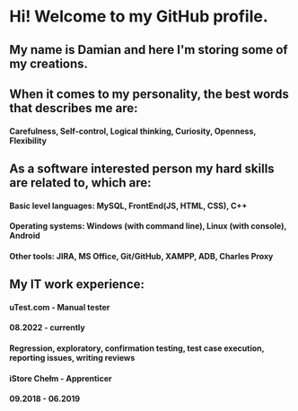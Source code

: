 # Hi! Welcome to my GitHub profile.

## My name is Damian and here I'm storing some of my creations.

## When it comes to my personality, the best words that describes me are:

#### Carefulness, Self-control, Logical thinking, Curiosity, Openness, Flexibility

## As a software interested person my hard skills are related to, which are:

####  Basic level languages: MySQL, FrontEnd(JS, HTML, CSS), C++ 
####  Operating systems: Windows (with command line), Linux (with console), Android 
####  Other tools: JIRA, MS Office, Git/GitHub, XAMPP, ADB, Charles Proxy 

## My IT work experience:

####  uTest.com - Manual tester 
####  08.2022 - currently 
####  Regression, exploratory, confirmation testing, test case execution, reporting issues, writing reviews 

####  iStore Chełm - Apprenticer
####  09.2018 - 06.2019 
